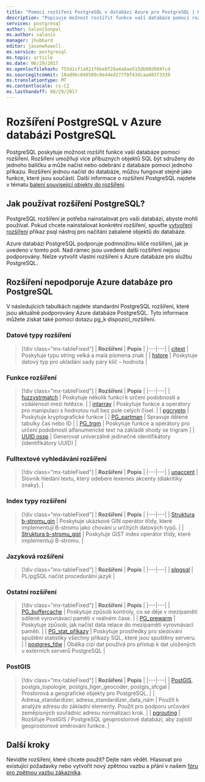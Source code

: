 ```yaml
---
title: "Pomocí rozšíření PostgreSQL v databázi Azure pro PostgreSQL | Microsoft Docs"
description: "Popisuje možnost rozšířit funkce vaší databáze pomocí rozšíření v databázi Azure pro PostgreSQL."
services: postgresql
author: SaloniSonpal
ms.author: salonis
manager: jhubbard
editor: jasonwhowell
ms.service: postgresql
ms.topic: article
ms.date: 06/29/2017
ms.openlocfilehash: 755d1cf1a921f6be8f28a4a8ae515db08d904fcd
ms.sourcegitcommit: 18ad9bc049589c8e44ed277f8f43dcaa483f3339
ms.translationtype: MT
ms.contentlocale: cs-CZ
ms.lasthandoff: 08/29/2017
---
```

# <a name="postgresql-extensions-in-azure-database-for-postgresql"></a>Rozšíření PostgreSQL v Azure databázi PostgreSQL
PostgreSQL poskytuje možnost rozšířit funkce vaší databáze pomocí rozšíření. Rozšíření umožňují více příbuzných objektů SQL být sdruženy do jednoho balíčku a může načíst nebo odebrání z databáze pomocí jednoho příkazu. Rozšíření jednou načíst do databáze, můžou fungovat stejně jako funkce, které jsou součástí. Další informace o rozšíření PostgreSQL najdete v tématu [balení související objekty do rozšíření](https://www.postgresql.org/docs/9.6/static/extend-extensions.html).

## <a name="how-to-use-postgresql-extensions"></a>Jak používat rozšíření PostgreSQL?
PostgreSQL rozšíření je potřeba nainstalovat pro vaši databázi, abyste mohli používat. Pokud chcete nainstalovat konkrétní rozšíření, spusťte [vytvoření rozšíření](https://www.postgresql.org/docs/9.6/static/sql-createextension.html) příkaz psql nástroj pro načítání zabalené objektů do databáze.

Azure databázi PostgreSQL podporuje podmnožinu klíče rozšíření, jak je uvedeno v tomto poli. Nad rámec jsou uvedené další rozšíření nejsou podporovány. Nelze vytvořit vlastní rozšíření s Azure databáze pro službu PostgreSQL.

## <a name="extensions-supported-by-azure-database-for-postgresql"></a>Rozšíření nepodporuje Azure databáze pro PostgreSQL
V následujících tabulkách najdete standardní PostgreSQL rozšíření, které jsou aktuálně podporovány Azure databáze PostgreSQL. Tyto informace můžete získat také pomocí dotazu pg\_k dispozici\_rozšíření. 

### <a name="data-types-extensions"></a>Datové typy rozšíření

> [!div class="mx-tableFixed"]
| **Rozšíření** | **Popis** |
|---|---|
| [citext](https://www.postgresql.org/docs/9.6/static/citext.html) | Poskytuje typu string velká a malá písmena znak |
| [hstore](https://www.postgresql.org/docs/9.6/static/hstore.html) | Poskytuje datový typ pro ukládání sady páry klíč – hodnota |

### <a name="functions-extensions"></a>Funkce rozšíření

> [!div class="mx-tableFixed"]
| **Rozšíření** | **Popis** |
|---|---|
| [fuzzystrmatch](https://www.postgresql.org/docs/9.6/static/fuzzystrmatch.html) | Poskytuje několik funkcí k určení podobnosti a vzdálenost mezi řetězce. |
| [intarray](https://www.postgresql.org/docs/9.6/static/intarray.html) | Poskytuje funkce a operátory pro manipulaci s hodnotou null bez pole celých čísel. |
| [pgcrypto](https://www.postgresql.org/docs/9.6/static/pgcrypto.html) | Poskytuje kryptografické funkce |
| [PG\_partman](https://pgxn.org/dist/pg_partman/doc/pg_partman.html) | Spravuje dělené tabulky čas nebo ID |
| [PG\_trgm](https://www.postgresql.org/docs/9.6/static/pgtrgm.html) | Poskytuje funkce a operátory pro určení podobnosti alfanumerické text na základě shody se trigram |
| [UUID ossp](https://www.postgresql.org/docs/9.6/static/uuid-ossp.html) | Generovat univerzálně jedinečné identifikátory (identifikátory UUID) |

### <a name="full-text-search-extensions"></a>Fulltextové vyhledávání rozšíření

> [!div class="mx-tableFixed"]
| **Rozšíření** | **Popis** |
|---|---|
| [unaccent](https://www.postgresql.org/docs/9.6/static/unaccent.html) | Slovník hledání textu, který odebere lexemes akcenty (diakritiky znaky). |

### <a name="index-types-extensions"></a>Index typy rozšíření

> [!div class="mx-tableFixed"]
| **Rozšíření** | **Popis** |
|---|---|
| [Struktura b-stromu\_gin](https://www.postgresql.org/docs/9.6/static/btree-gin.html) | Poskytuje ukázkové GIN operátor třídy, které implementují B-stromu jako chování u určitých datových typů. |
| [Struktura b-stromu\_gist](https://www.postgresql.org/docs/9.6/static/btree-gist.html) | Poskytuje GiST index operátor třídy, které implementují B-stromu. |

### <a name="language-extensions"></a>Jazyková rozšíření

> [!div class="mx-tableFixed"]
| **Rozšíření** | **Popis** |
|---|---|
| [plpgsql](https://www.postgresql.org/docs/9.6/static/plpgsql.html) | PL/pgSQL načíst procedurální jazyk |

### <a name="miscellaneous-extensions"></a>Ostatní rozšíření

> [!div class="mx-tableFixed"]
| **Rozšíření** | **Popis** |
|---|---|
| [PG\_buffercache](https://www.postgresql.org/docs/9.6/static/pgbuffercache.html) | Poskytuje způsob kontroly, co se děje v mezipaměti sdílené vyrovnávací paměti v reálném čase. |
| [PG\_prewarm](https://www.postgresql.org/docs/9.6/static/pgprewarm.html) | Poskytuje způsob, jak načíst data relace do mezipaměti vyrovnávací paměti. |
| [PG\_stat\_příkazy](https://www.postgresql.org/docs/9.6/static/pgstatstatements.html) | Poskytuje prostředky pro sledování spuštění statistiky všechny příkazy SQL, které jsou spuštěny serveru. |
| [postgres\_fdw](https://www.postgresql.org/docs/9.6/static/postgres-fdw.html) | Obálka cizí dat používá pro přístup k dat uložených v externích serverů PostgreSQL |

### <a name="postgis"></a>PostGIS

> [!div class="mx-tableFixed"]
| **Rozšíření** | **Popis** |
|---|---|
| [PostGIS](http://www.postgis.net/), postgis\_topologie, postgis\_tiger\_geocoder, postgis\_sfcgal | Prostorová a geografické objekty pro PostgreSQL. |
| Adresa\_standardizer, adresa\_standardizer\_data\_nám | Použít k analýze adresu do základní elementy. Použít pro podporu určování zeměpisných souřadnic adresu normalizaci krok. |
| [pgrouting](http://pgrouting.org/) | Rozšiřuje PostGIS / PostgreSQL geoprostorové databázi, aby zajistil geoprostorové směrování funkce. |

## <a name="next-steps"></a>Další kroky
Nevidíte rozšíření, které chcete použít? Dejte nám vědět. Hlasovat pro existující požadavky nebo vytvořit nový zpětnou vazbu a přání v našem [fóru pro zpětnou vazbu zákazníka](https://feedback.azure.com/forums/597976-azure-database-for-postgresql).
